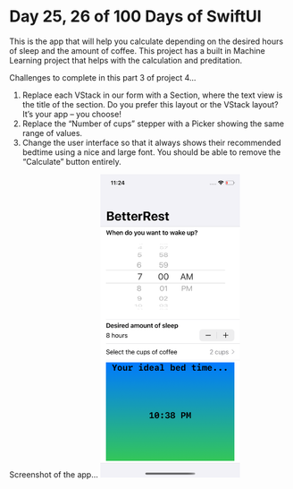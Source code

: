 <h1> Day 25, 26 of 100 Days of SwiftUI </h1>
<p> This is the app that will help you calculate depending on the desired hours of sleep and the amount of coffee.
This project has a built in Machine Learning project that helps with the calculation and preditation. 
</p>

<p> 
  Challenges to complete in this part 3 of project 4...
  <ol> 
    <li> Replace each VStack in our form with a Section, where the text view is the title of the section. Do you prefer this layout or the VStack layout? It’s your app – you choose!</li>
    <li>Replace the “Number of cups” stepper with a Picker showing the same range of values. </li>
    <li>Change the user interface so that it always shows their recommended bedtime using a nice and large font. You should be able to remove the “Calculate” button entirely. </li>
   </ol>
   
</p>
Screenshot of the app...
<img src="Screenshot.png" width="250">

